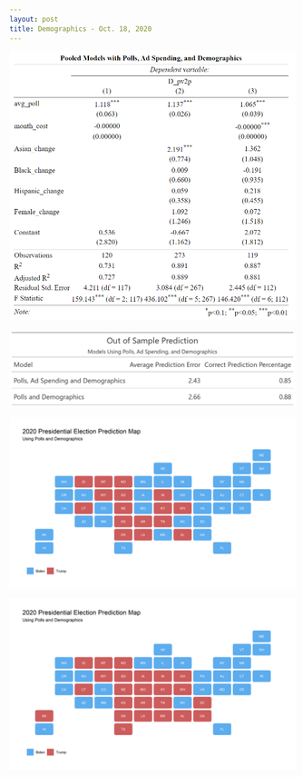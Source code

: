 ```yaml
---
layout: post
title: Demographics - Oct. 18, 2020
---
```



![picture](../images/stargazer.png)

![picture](../images/poll_dem_spend_gt.png)

![picture](../images/poll_dem_predict.png)

![picture](../images/surge_predict.png)
